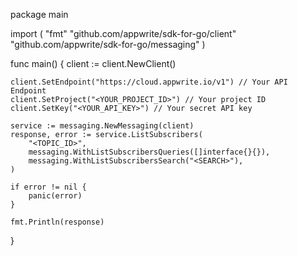 package main

import (
    "fmt"
    "github.com/appwrite/sdk-for-go/client"
    "github.com/appwrite/sdk-for-go/messaging"
)

func main() {
    client := client.NewClient()

    client.SetEndpoint("https://cloud.appwrite.io/v1") // Your API Endpoint
    client.SetProject("<YOUR_PROJECT_ID>") // Your project ID
    client.SetKey("<YOUR_API_KEY>") // Your secret API key

    service := messaging.NewMessaging(client)
    response, error := service.ListSubscribers(
        "<TOPIC_ID>",
        messaging.WithListSubscribersQueries([]interface{}{}),
        messaging.WithListSubscribersSearch("<SEARCH>"),
    )

    if error != nil {
        panic(error)
    }

    fmt.Println(response)
}
